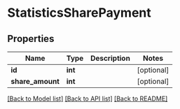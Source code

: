 # StatisticsSharePayment

## Properties
Name | Type | Description | Notes
------------ | ------------- | ------------- | -------------
**id** | **int** |  | [optional] 
**share_amount** | **int** |  | [optional] 

[[Back to Model list]](../README.md#documentation-for-models) [[Back to API list]](../README.md#documentation-for-api-endpoints) [[Back to README]](../README.md)


